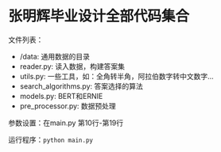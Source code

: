 # 张明辉毕业设计全部代码集合

文件列表：
- /data: 通用数据的目录
- reader.py: 读入数据，构建答案集
- utils.py: 一些工具，如：全角转半角，阿拉伯数字转中文数字...
- search_algorithms.py: 答案选择的算法
- models.py: BERT和ERNIE
- pre_processor.py: 数据预处理

参数设置：在main.py 第10行-第19行

运行程序：`python main.py`